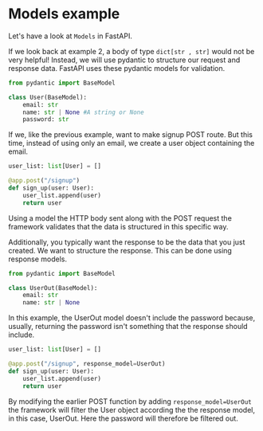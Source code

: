 # Models example

Let's have a look at `Models` in FastAPI. 

If we look back at example 2, a body of type `dict[str , str]` would not be very helpful! Instead, we will use pydantic to structure our request and response data. FastAPI uses these pydantic models for validation.

```py
from pydantic import BaseModel

class User(BaseModel):
    email: str
    name: str | None #A string or None
    password: str
```
If we, like the previous example, want to make signup POST route. But this time, instead of using only an email, we create a user object containing the email. 

```py
user_list: list[User] = []

@app.post("/signup")
def sign_up(user: User):
    user_list.append(user)
    return user
```

Using a model the HTTP body sent along with the POST request the framework validates that the data is structured in this specific way. 

Additionally, you typically want the response to be the data that you just created. We want to structure the response. This can be done using response models. 

```py
from pydantic import BaseModel

class UserOut(BaseModel):
    email: str
    name: str | None
```

In this example, the UserOut model doesn't include the password because, usually, returning the password isn't something that the response should include. 

```py
user_list: list[User] = []

@app.post("/signup", response_model=UserOut)
def sign_up(user: User):
    user_list.append(user)
    return user
```

By modifying the earlier POST function by adding `response_model=UserOut` the framework will filter the User object according the the response model, in this case, UserOut. Here the password will therefore be filtered out. 



